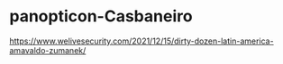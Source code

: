 # panopticon-Casbaneiro

https://www.welivesecurity.com/2021/12/15/dirty-dozen-latin-america-amavaldo-zumanek/
